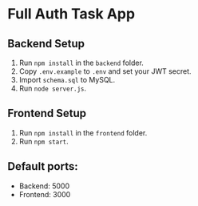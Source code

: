 
# Full Auth Task App

## Backend Setup
1. Run `npm install` in the `backend` folder.
2. Copy `.env.example` to `.env` and set your JWT secret.
3. Import `schema.sql` to MySQL.
4. Run `node server.js`.

## Frontend Setup
1. Run `npm install` in the `frontend` folder.
2. Run `npm start`.

## Default ports:
- Backend: 5000
- Frontend: 3000
